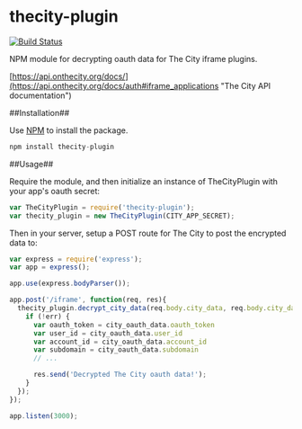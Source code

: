 thecity-plugin
===================
[![Build Status](https://travis-ci.org/thecity/thecity-plugin-node.png?branch=master)](https://travis-ci.org/thecity/thecity-plugin-node)

NPM module for decrypting oauth data for The City iframe plugins.

[https://api.onthecity.org/docs/](https://api.onthecity.org/docs/auth#iframe_applications "The City API documentation")

##Installation##

Use [NPM](https://npmjs.org/package/thecity-plugin) to install the package.
```javascript
npm install thecity-plugin
```

##Usage##

Require the module, and then initialize an instance of TheCityPlugin with your app's oauth secret:

```javascript
var TheCityPlugin = require('thecity-plugin');
var thecity_plugin = new TheCityPlugin(CITY_APP_SECRET);
```

Then in your server, setup a POST route for The City to post the encrypted data to:

```javascript
var express = require('express');
var app = express();

app.use(express.bodyParser());

app.post('/iframe', function(req, res){
  thecity_plugin.decrypt_city_data(req.body.city_data, req.body.city_data_iv, function(err, city_oauth_data) {
    if (!err) {
      var oauth_token = city_oauth_data.oauth_token
      var user_id = city_oauth_data.user_id
      var account_id = city_oauth_data.account_id
      var subdomain = city_oauth_data.subdomain
      // ...

      res.send('Decrypted The City oauth data!');
    }
  });
});

app.listen(3000);

```
